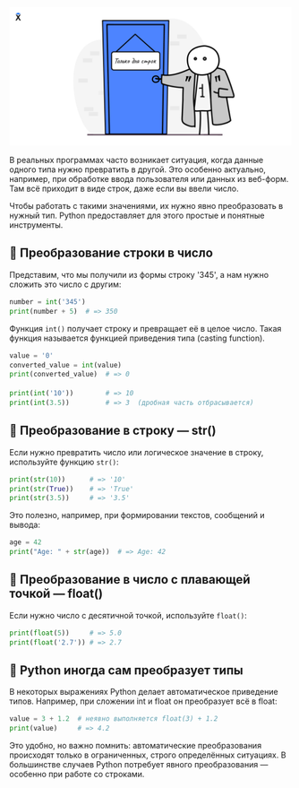 ![Число в виде строки](./assets/number-as-string.png)

В реальных программах часто возникает ситуация, когда данные одного типа нужно превратить в другой. Это особенно актуально, например, при обработке ввода пользователя или данных из веб-форм. Там всё приходит в виде строк, даже если вы ввели число.

Чтобы работать с такими значениями, их нужно явно преобразовать в нужный тип. Python предоставляет для этого простые и понятные инструменты.

## 🔢 Преобразование строки в число

Представим, что мы получили из формы строку '345', а нам нужно сложить это число с другим:

```python
number = int('345')
print(number + 5)  # => 350
```

Функция `int()` получает строку и превращает её в целое число.
Такая функция называется функцией приведения типа (casting function).

```python
value = '0'
converted_value = int(value)
print(converted_value)  # => 0

print(int('10'))        # => 10
print(int(3.5))         # => 3  (дробная часть отбрасывается)
```

## 🧵 Преобразование в строку — str()

Если нужно превратить число или логическое значение в строку, используйте функцию `str()`:

```python
print(str(10))      # => '10'
print(str(True))    # => 'True'
print(str(3.5))     # => '3.5'
```

Это полезно, например, при формировании текстов, сообщений и вывода:

```python
age = 42
print("Age: " + str(age))  # => Age: 42
```

## 🌊 Преобразование в число с плавающей точкой — float()

Если нужно число с десятичной точкой, используйте `float()`:

```python
print(float(5))     # => 5.0
print(float('2.7')) # => 2.7
```

## 🤖 Python иногда сам преобразует типы

В некоторых выражениях Python делает автоматическое приведение типов. Например, при сложении int и float он преобразует всё в float:

```python
value = 3 + 1.2  # неявно выполняется float(3) + 1.2
print(value)     # => 4.2
```

Это удобно, но важно помнить: автоматические преобразования происходят только в ограниченных, строго определённых ситуациях. В большинстве случаев Python потребует явного преобразования — особенно при работе со строками.

